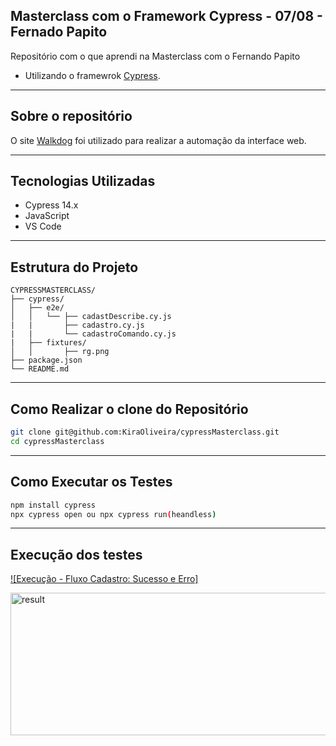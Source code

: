 ## Masterclass com o Framework Cypress - 07/08 - Fernado Papito

Repositório com o que aprendi na Masterclass com o Fernando Papito

* Utilizando o framewrok [Cypress](https://www.cypress.io/).

---

## Sobre o repositório

O site [Walkdog](https://walkdog.vercel.app/) foi utilizado para realizar a automação da interface web.

---

## Tecnologias Utilizadas

- Cypress 14.x
- JavaScript
- VS Code

---

## Estrutura do Projeto

```
CYPRESSMASTERCLASS/
├── cypress/
│   ├── e2e/
│   │   └── ├── cadastDescribe.cy.js
|   |       ├── cadastro.cy.js
|   |       └── cadastroComando.cy.js
|   ├── fixtures/
│   │       ├── rg.png
├── package.json
└── README.md
```

---

## Como Realizar o clone do Repositório

```bash
git clone git@github.com:KiraOliveira/cypressMasterclass.git
cd cypressMasterclass
```

---

## Como Executar os Testes

```bash
npm install cypress
npx cypress open ou npx cypress run(heandless)
```

---

## Execução dos testes

[![Execução - Fluxo Cadastro: Sucesso e Erro]](https://github.com/user-attachments/assets/e4eb11f9-244d-40e2-b8c0-6b677e93d2ea)

<img width="832" height="228" alt="result" src="https://github.com/user-attachments/assets/fbb4ec96-da6b-4187-ae3c-7c6a4c45b8fa" />
